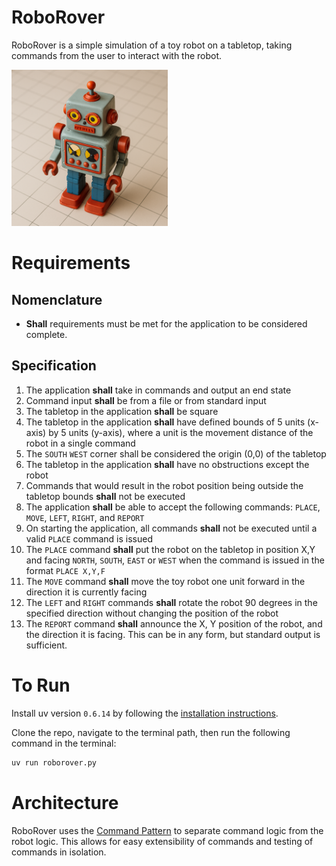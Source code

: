 
# RoboRover
RoboRover is a simple simulation of a toy robot on a tabletop, taking commands from the user to interact with the robot.

<img src="assets/robot_on_table.png" width=250 />

# Requirements
## Nomenclature
- **Shall** requirements must be met for the application to be considered complete.

## Specification
1. The application **shall** take in commands and output an end state
2. Command input **shall** be from a file or from standard input
3. The tabletop in the application **shall** be square
4. The tabletop in the application **shall** have defined bounds of 5 units (x-axis) by 5 units (y-axis), where a unit is the movement distance of the robot in a single command
5. The `SOUTH` `WEST` corner shall be considered the origin (0,0) of the tabletop
6. The tabletop in the application **shall** have no obstructions except the robot
7. Commands that would result in the robot position being outside the tabletop bounds **shall** not be executed
8. The application **shall** be able to accept the following commands: `PLACE`, `MOVE`, `LEFT`, `RIGHT`, and `REPORT`
9. On starting the application, all commands **shall** not be executed until a valid `PLACE` command is issued
10. The `PLACE` command **shall** put the robot on the tabletop in position X,Y and facing `NORTH`, `SOUTH`, `EAST` or `WEST` when the command is issued in the format `PLACE X,Y,F`
11. The `MOVE` command **shall** move the toy robot one unit forward in the direction it is currently facing
12. The `LEFT` and `RIGHT` commands **shall** rotate the robot 90 degrees in the specified direction without
changing the position of the robot
13. The `REPORT` command **shall** announce the X, Y position of the robot, and the direction it is facing. This can be in any form, but standard
output is sufficient. 


# To Run
Install uv version `0.6.14` by following the [installation instructions](https://docs.astral.sh/uv/getting-started/installation/).

Clone the repo, navigate to the terminal path, then run the following command in the terminal:

```bash
uv run roborover.py
```

# Architecture
RoboRover uses the [Command Pattern](https://en.wikipedia.org/wiki/Command_pattern/) to separate command logic from the robot logic. This allows for easy extensibility of commands and testing of commands in isolation.